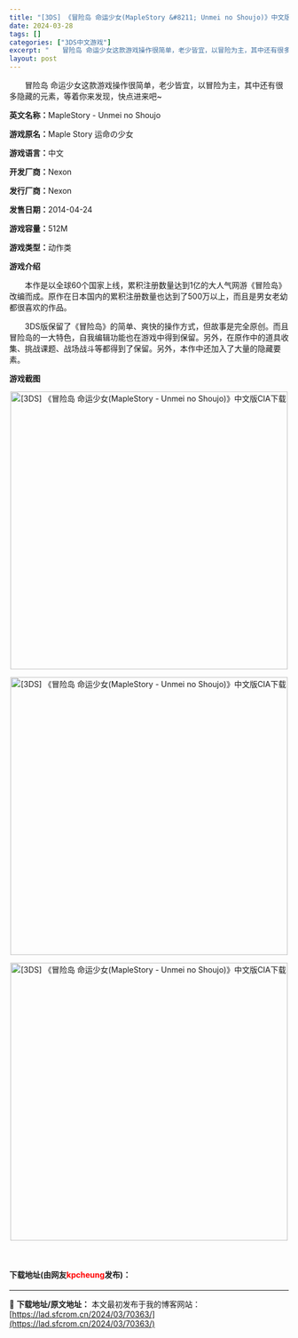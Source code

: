 ```yaml
---
title: "[3DS] 《冒险岛 命运少女(MapleStory &#8211; Unmei no Shoujo)》中文版CIA下载"
date: 2024-03-28
tags: []
categories: ["3DS中文游戏"]
excerpt: "　　冒险岛 命运少女这款游戏操作很简单，老少皆宜，以冒险为主，其中还有很多隐藏的元素，等着你来发现，快点进来吧~ 英文名称：MapleStory - Unmei no Shoujo 游戏原名：Maple Story 运命の少女 游戏语言：中文 开发厂商：Nexon 发行厂商：Nexon 发售日期：2&hellip;"
layout: post
---
```


 <p>　　冒险岛 命运少女这款游戏操作很简单，老少皆宜，以冒险为主，其中还有很多隐藏的元素，等着你来发现，快点进来吧~</p> <p><strong>英文名称：</strong>MapleStory - Unmei no Shoujo</p> <p><strong>游戏原名：</strong>Maple Story 运命の少女</p> <p><strong>游戏语言：</strong>中文</p> <p><strong>开发厂商：</strong>Nexon</p> <p><strong>发行厂商：</strong>Nexon</p> <p><strong>发售日期：</strong>2014-04-24</p> <p><strong>游戏容量：</strong>512M</p> <p><strong>游戏类型：</strong>动作类</p> <p><strong>游戏介绍</strong></p> <p>　　本作是以全球60个国家上线，累积注册数量达到1亿的大人气网游《冒险岛》改编而成。原作在日本国内的累积注册数量也达到了500万以上，而且是男女老幼都很喜欢的作品。</p> <p>　　3DS版保留了《冒险岛》的简单、爽快的操作方式，但故事是完全原创。而且冒险岛的一大特色，自我编辑功能也在游戏中得到保留。另外，在原作中的道具收集、挑战课题、战场战斗等都得到了保留。另外，本作中还加入了大量的隐藏要素。</p> <p><strong>游戏截图</strong></p> <p align="center"><img align="" src="https://lad.sfcrom.cn/wp-content/uploads/2024/03/20240328_660523ba6f77b.webp" style="border-width: 0px; border-style: solid; width: 500px;" alt="[3DS] 《冒险岛 命运少女(MapleStory - Unmei no Shoujo)》中文版CIA下载" /></p> <p align="center"><img align="" src="https://lad.sfcrom.cn/wp-content/uploads/2024/03/20240328_660523badf770.webp" style="border-width: 0px; border-style: solid; width: 500px;" alt="[3DS] 《冒险岛 命运少女(MapleStory - Unmei no Shoujo)》中文版CIA下载" /></p> <p align="center"><img align="" src="https://lad.sfcrom.cn/wp-content/uploads/2024/03/20240328_660523bb52bd6.webp" style="border-width: 0px; border-style: solid; width: 500px;" alt="[3DS] 《冒险岛 命运少女(MapleStory - Unmei no Shoujo)》中文版CIA下载" /></p> <p>&nbsp;</p> <p><h4>下载地址(由网友<font color="red">kpcheung</font>发布)：</h4></p> 

---
📖 **下载地址/原文地址：** 本文最初发布于我的博客网站：[https://lad.sfcrom.cn/2024/03/70363/](https://lad.sfcrom.cn/2024/03/70363/)
